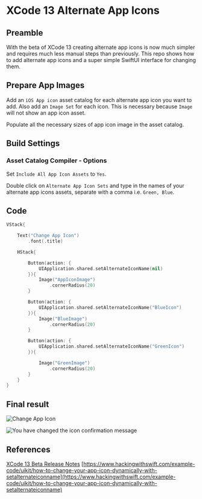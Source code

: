 # XCode 13 Alternate App Icons

## Preamble

With the beta of XCode 13 creating alternate app icons is now much simpler and requires much less manual steps than previously. This repo shows how to add alternate app icons and a super simple SwiftUI interface for changing them.

## Prepare App Images

Add an `iOS App icon` asset catalog for each alternate app icon you want to add. Also add an `Image Set` for each icon. This is necessary because `Image` will not show an app icon asset.

Populate all the necessary sizes of app icon image in the asset catalog.

## Build Settings

### Asset Catalog Compiler - Options

Set `Include All App Icon Assets` to `Yes`.

Double click on `Alternate App Icon Sets` and type in the names of your alternate app icons assets, separate with a comma i.e. `Green, Blue`.

## Code

```swift
VStack{

    Text("Change App Icon")
        .font(.title)

    HStack{

        Button(action: {
            UIApplication.shared.setAlternateIconName(nil)
        }){
            Image("AppIconImage")
                .cornerRadius(20)
        }

        Button(action: {
            UIApplication.shared.setAlternateIconName("BlueIcon")
        }){
            Image("BlueImage")
                .cornerRadius(20)
        }

        Button(action: {
            UIApplication.shared.setAlternateIconName("GreenIcon")
        }){

            Image("GreenImage")
                .cornerRadius(20)
        }
    }
}
```

## Final result

![Change App Icon](/Images/IMG_5950.png)

![You have changed the icon confirmation message](/Images/IMG_5952.png)

## References

[XCode 13 Beta Release Notes](https://developer.apple.com/documentation/Xcode-Release-Notes/xcode-13-beta-release-notes)
[https://www.hackingwithswift.com/example-code/uikit/how-to-change-your-app-icon-dynamically-with-setalternateiconname](https://www.hackingwithswift.com/example-code/uikit/how-to-change-your-app-icon-dynamically-with-setalternateiconname)
